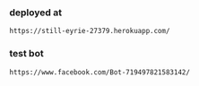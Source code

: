 ### deployed at
```
https://still-eyrie-27379.herokuapp.com/
```

### test bot
```
https://www.facebook.com/Bot-719497821583142/
```